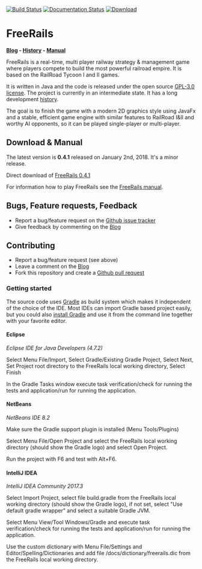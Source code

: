 [![Build Status](https://travis-ci.org/Trilarion/freerails.svg?branch=master)](https://travis-ci.org/Trilarion/freerails)
[![Documentation Status](https://readthedocs.org/projects/freerails/badge/?version=latest)](http://freerails.readthedocs.io/en/latest/)
[![Download](https://api.bintray.com/packages/trilarion/osg/FreeRails/images/download.svg)](https://bintray.com/trilarion/osg/FreeRails/_latestVersion)
 
# FreeRails

**[Blog](https://trilarion.blogspot.com/search/label/freerails) - [History](http://freerails.readthedocs.io/en/latest/history.html) - [Manual](http://freerails.readthedocs.io/en/latest/)**

FreeRails is a real-time, multi player railway strategy & management game where players compete to build the most powerful
railroad empire. It is based on the RailRoad Tycoon I and II games.

It is written in Java and the code is released under the open source [GPL-3.0 license](LICENSE.txt). The project is currently in an intermediate state. It has a long development [history](http://freerails.readthedocs.io/en/latest/history.html).

The goal is to finish the game with a modern 2D graphics style using JavaFx and a stable, efficient game engine with similar features to RailRoad I&II
and worthy AI opponents, so it can be played single-player or multi-player.


## Download & Manual

The latest version is **0.4.1** released on January 2nd, 2018. It's a minor release.

Direct download of [FreeRails 0.4.1](https://bintray.com/trilarion/osg/download_file?file_path=freerails-0.4.1.zip)

For information how to play FreeRails see the [FreeRails manual](http://freerails.readthedocs.io/en/latest/).


## Bugs, Feature requests, Feedback

- Report a bug/feature request on the [Github issue tracker](https://github.com/Trilarion/freerails/issues)
- Give feedback by commenting on the [Blog](https://freerails.blogspot.com/)

## Contributing

- Report a bug/feature request (see above)
- Leave a comment on the [Blog](https://freerails.blogspot.com/)
- Fork this repository and create a [Github pull request](https://github.com/Trilarion/freerails/pulls)

### Getting started

The source code uses [Gradle](https://gradle.org/guides/#getting-started) as build system which makes it independent of the choice of the IDE.
Most IDEs can import Gradle based project easily, but you could also [install Gradle](https://docs.gradle.org/4.6/userguide/installation.html)
and use it from the command line together with your favorite editor.

#### Eclipse

*Eclipse IDE for Java Developers (4.7.2)*

Select Menu File/Import, Select Gradle/Existing Gradle Project, Select Next, Set Project root directory to the FreeRails
local working directory, Select Finish

In the Gradle Tasks window execute task verification/check for running the tests and application/run for running the application.

#### NetBeans

*NetBeans IDE 8.2*

Make sure the Gradle support plugin is installed (Menu Tools/Plugins)

Select Menu File/Open Project and select the FreeRails local working directory (should show the Gradle logo) and select
Open Project.

Run the project with F6 and test with Alt+F6.

#### IntelliJ IDEA

*IntelliJ IDEA Community 2017.3*

Select Import Project, select file build.gradle from the FreeRails local working directory (should show the Gradle logo),
if not set, select "Use default gradle wrapper" and select a suitable Gradle JVM.

Select Menu View/Tool Windows/Gradle and execute task verification/check for running the tests and application/run for running the application.

Use the custom dictionary with Menu File/Settings and Editor/Spelling/Dictionaries and add file /docs/dictionary/freerails.dic
from the FreeRails local working directory.
